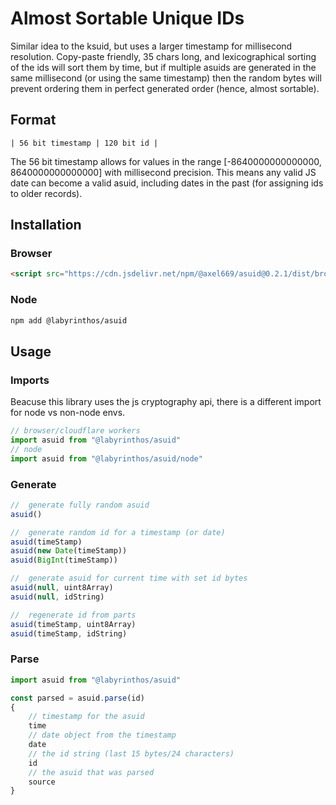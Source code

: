 # Almost Sortable Unique IDs
Similar idea to the ksuid, but uses a larger timestamp for millisecond
resolution. Copy-paste friendly, 35 chars long, and lexicographical sorting of
the ids will sort them by time, but if multiple asuids are generated in the
same millisecond (or using the same timestamp) then the random bytes will
prevent ordering them in perfect generated order (hence, almost sortable).

[version : package.json : demo.html]: #

## Format

`| 56 bit timestamp | 120 bit id |`

The 56 bit timestamp allows for values in the range
[-8640000000000000, 8640000000000000] with millisecond precision. This means
any valid JS date can become a valid asuid, including dates in the past (for
assigning ids to older records).

## Installation

### Browser
```html
<script src="https://cdn.jsdelivr.net/npm/@axel669/asuid@0.2.1/dist/browser.cjs"></script>
```

### Node
```bash
npm add @labyrinthos/asuid
```

## Usage

### Imports

Beacuse this library uses the js cryptography api, there is a different import
for node vs non-node envs.

```js
// browser/cloudflare workers
import asuid from "@labyrinthos/asuid"
// node
import asuid from "@labyrinthos/asuid/node"
```

### Generate
```js
//  generate fully random asuid
asuid()

//  generate random id for a timestamp (or date)
asuid(timeStamp)
asuid(new Date(timeStamp))
asuid(BigInt(timeStamp))

//  generate asuid for current time with set id bytes
asuid(null, uint8Array)
asuid(null, idString)

//  regenerate id from parts
asuid(timeStamp, uint8Array)
asuid(timeStamp, idString)
```

### Parse
```js
import asuid from "@labyrinthos/asuid"

const parsed = asuid.parse(id)
{
    // timestamp for the asuid
    time
    // date object from the timestamp
    date
    // the id string (last 15 bytes/24 characters)
    id
    // the asuid that was parsed
    source
}
```
